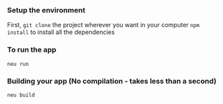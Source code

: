 ### Setup the environment
First, `git clone` the project wherever you want in your computer
`npm install` to install all the dependencies
 
 ### To run the app
 `neu run`
 
 ### Building your app (No compilation - takes less than a second)
 `neu build`
